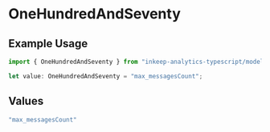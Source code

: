 # OneHundredAndSeventy

## Example Usage

```typescript
import { OneHundredAndSeventy } from "inkeep-analytics-typescript/models/operations";

let value: OneHundredAndSeventy = "max_messagesCount";
```

## Values

```typescript
"max_messagesCount"
```